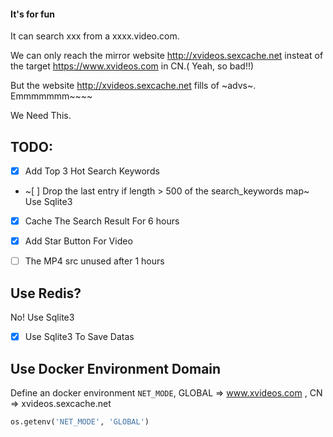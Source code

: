 #### It's for fun

It can search xxx from a xxxx.video.com.

We can only reach the mirror website http://xvideos.sexcache.net insteat of the target https://www.xvideos.com in CN.( Yeah, so bad!!) 

But the website http://xvideos.sexcache.net fills of ~advs~. Emmmmmmm~~~~

We Need This.



## TODO:
- [x] Add Top 3 Hot Search Keywords
- ~[ ] Drop the last entry if length > 500 of the search_keywords map~ Use Sqlite3
- [x] Cache The Search Result For 6 hours
- [x] Add Star Button For Video
- [ ] The MP4 src unused after 1 hours


## Use Redis?
No! Use Sqlite3

- [x] Use Sqlite3 To Save Datas

## Use Docker Environment Domain 

Define an docker environment `NET_MODE`, GLOBAL => www.xvideos.com , CN => xvideos.sexcache.net


```python
os.getenv('NET_MODE', 'GLOBAL')
```